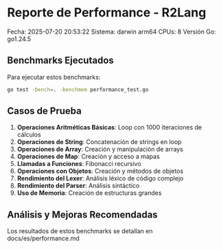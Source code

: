 # Reporte de Performance - R2Lang
Fecha: 2025-07-20 20:53:22
Sistema: darwin arm64
CPUs: 8
Versión Go: go1.24.5

## Benchmarks Ejecutados

Para ejecutar estos benchmarks:
```bash
go test -bench=. -benchmem performance_test.go
```

## Casos de Prueba

1. **Operaciones Aritméticas Básicas**: Loop con 1000 iteraciones de cálculos
2. **Operaciones de String**: Concatenación de strings en loop
3. **Operaciones de Array**: Creación y manipulación de arrays
4. **Operaciones de Map**: Creación y acceso a mapas
5. **Llamadas a Funciones**: Fibonacci recursivo
6. **Operaciones con Objetos**: Creación y métodos de objetos
7. **Rendimiento del Lexer**: Análisis léxico de código complejo
8. **Rendimiento del Parser**: Análisis sintáctico
9. **Uso de Memoria**: Creación de estructuras grandes

## Análisis y Mejoras Recomendadas

Los resultados de estos benchmarks se detallan en docs/es/performance.md

